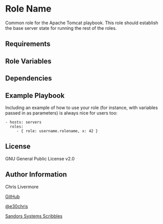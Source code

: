 Role Name
=========

Common role for the Apache Tomcat playbook. This role should establish the base server state for running the rest of the roles.

Requirements
------------


Role Variables
--------------


Dependencies
------------


Example Playbook
----------------

Including an example of how to use your role (for instance, with variables passed in as parameters) is always nice for users too:

    - hosts: servers
      roles:
         - { role: username.rolename, x: 42 }


License
-------

GNU General Public License v2.0

Author Information
------------------

Chris Livermore

[GitHub](https://github.com/e30chris)

[@e30chris](https://twitter.com/e30chris)

[Sandors Systems Scribbles](http://sandorsscribbl.es/)
